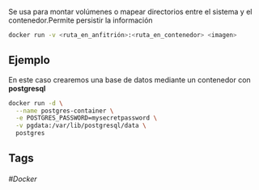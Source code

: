 Se usa para montar volúmenes o mapear directorios entre el sistema y el contenedor.Permite persistir la información

```bash
docker run -v <ruta_en_anfitrión>:<ruta_en_contenedor> <imagen>
```

## Ejemplo

En este caso crearemos una base de datos mediante un contenedor con **postgresql**

```bash
docker run -d \
  --name postgres-container \
  -e POSTGRES_PASSWORD=mysecretpassword \
  -v pgdata:/var/lib/postgresql/data \
  postgres
```
## Tags

###### #Docker

